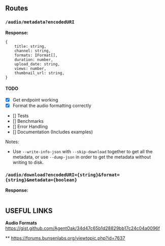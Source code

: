 ## Routes

### `/audio/metadata?encodedURI`

**Response:**
```
{
    title: string,
    channel: string,
    formats: IFormat[],
    duration: number,
    upload_date: string,
    views: number,
    thumbnail_url: string,
}
```

#### TODO
- [X] Get endpoint working
- [X] Format the audio formatting correctly
- [] Tests
- [] Benchmarks
- [] Error Handling
- [] Documentation (Includes examples)

Notes:
- Use `--write-info-json` with `--skip-download` together to get all the metadata, or use `--dump-json` in order to get the metadata without writing to disk. 

### `/audio/download?encodedURI={string}&format={string}&metadata={boolean}`

**Response:**
```

```

## USEFUL LINKS

**Audio Formats**
https://gist.github.com/AgentOak/34d47c65b1d28829bb17c24c04a0096f

**
https://forums.bunsenlabs.org/viewtopic.php?id=7637